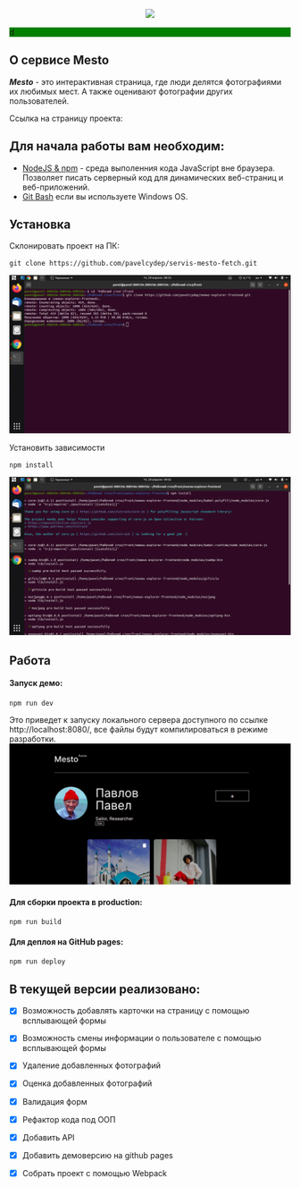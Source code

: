 
<p align="center">
    <img src="https://res.cloudinary.com/prysya/image/upload/v1586434550/logo_bdsdvx.svg" width="400">
</p>
<p style="background-color:green">d</p>

## О сервисе Mesto

**_Mesto_** - это интерактивная страница, где люди делятся фотографиями их любимых мест.
А также оценивают фотографии других пользователей.

Ссылка на страницу проекта: 

## Для начала работы вам необходим:

- <a href="https://nodejs.org/en/">NodeJS & npm<a> - среда выполенния кода JavaScript вне браузера. Позволяет писать серверный код для динамических веб-страниц и веб-приложений.
- <a href="https://gitforwindows.org/">Git Bash<a> если вы используете Windows OS.

## Установка

Склонировать проект на ПК:

    git clone https://github.com/pavelcydep/servis-mesto-fetch.git
![клонирование проекта github](top2.png)

Установить зависимости

    npm install
![установить зависимости](top3.png)
## Работа

#### Запуск демо:

    npm run dev
    
Это приведет к запуску локального сервера доступного по ссылке http://localhost:8080/, все файлы будут компилироваться в режиме разработки.
![установить зависимости](top1.png)

#### Для сборки проекта в production:

    npm run build
    
#### Для деплоя на GitHub pages:

    npm run deploy
## В текущей версии реализовано:

- [x] Возможность добавлять карточки на страницу с помощью всплывающей формы
- [x] Возможность смены информации о пользователе с помощью всплывающей формы
- [x] Удаление добавленных фотографий
- [x] Оценка добавленных фотографий
- [x] Валидация форм
- [x] Рефактор кода под ООП
- [x] Добавить API
- [x] Добавить демоверсию на github pages
- [x] Собрать проект с помощью Webpack



